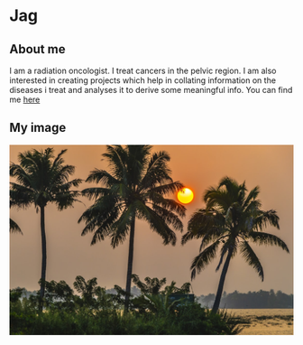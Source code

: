 # Jag
## About me
I am a radiation oncologist. I treat cancers in the pelvic region. I am also interested in creating projects which help in collating information on the diseases i treat and analyses it to derive some meaningful info.
You can find me [here](https://www.google.com/)

## My image
![testimage](images/sunrise%20coconut%20trees.jpg)
